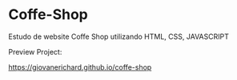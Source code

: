 # Coffe-Shop
Estudo de website Coffe Shop utilizando HTML, CSS, JAVASCRIPT

Preview Project:

https://giovanerichard.github.io/coffe-shop
